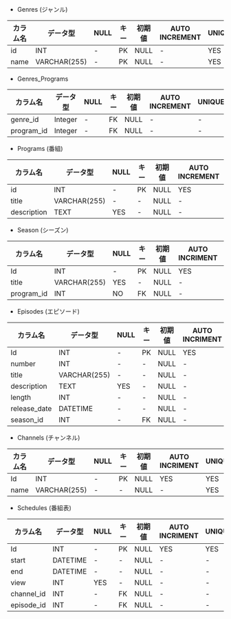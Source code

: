 - Genres (ジャンル)

| カラム名 | データ型 | NULL | キー | 初期値 | AUTO INCREMENT | UNIQUENESS |
|---------|---------|------|------|-------|----------------|------------|
| id      | INT     | -    | PK   | NULL  | -              | YES        |
| name    |VARCHAR(255)| - | PK   | NULL  | -              | YES        |



- Genres_Programs

| カラム名 | データ型 | NULL | キー | 初期値 | AUTO INCREMENT | UNIQUENESS |
|---------|---------|------|------|-------|----------------|------------|
|genre_id	|Integer|	-|	FK	|NULL|	-|	-|
|program_id	|Integer	|-	|FK	|NULL	|-|	-|



- Programs (番組)

| カラム名 | データ型 | NULL | キー | 初期値 | AUTO INCREMENT | UNIQUENESS |
|---------|---------|------|------|-------|----------------|------------|
|id	|INT|	-|	PK	|NULL	|YES|	YES|
|title	|VARCHAR(255)|	-	|-|	NULL|	-|	YES|
|description	|TEXT|	YES|	-|	NULL	|-|	-|



- Season (シーズン)

| カラム名   | データ型      | NULL | キー | 初期値 | AUTO INCRIMENT | UNIQUENESS |
|------------|--------------|------|------|-------|----------------|------------|
| Id         | INT          | -    | PK   | NULL  | YES            | YES        |
| title      | VARCHAR(255) | YES  | -    | NULL  | -              | -          |
| program_id | INT          | NO   | FK   | NULL  | -              | -          |



- Episodes (エピソード)

| カラム名       | データ型      | NULL | キー | 初期値 | AUTO INCRIMENT | UNIQUENESS |
|----------------|--------------|------|------|-------|----------------|------------|
| Id             | INT          | -    | PK   | NULL  | YES            | YES        |
| number         | INT          | -    | -    | NULL  | -              | -          |
| title          | VARCHAR(255) | -    | -    | NULL  | -              | -          |
| description    | TEXT         | YES  | -    | NULL  | -              | -          |
| length         | INT          | -    | -    | NULL  | -              | -          |
| release_date   | DATETIME     | -    | -    | NULL  | -              | -          |
| season_id      | INT          | -    | FK   | NULL  | -              | -          |



- Channels (チャンネル)

| カラム名 | データ型      | NULL | キー | 初期値 | AUTO INCRIMENT | UNIQUENESS |
|---------|--------------|------|------|-------|----------------|------------|
| Id      | INT          | -    | PK   | NULL  | YES            | YES        |
| name    | VARCHAR(255) | -    | -    | NULL  | -              | YES        |



- Schedules (番組表)

| カラム名    | データ型   | NULL | キー | 初期値 | AUTO INCRIMENT | UNIQUENESS |
|-------------|-----------|------|------|-------|----------------|------------|
| Id          | INT       | -    | PK   | NULL  | YES            | YES        |
| start       | DATETIME  | -    | -    | NULL  | -              | -          |
| end         | DATETIME  | -    | -    | NULL  | -              | -          |
| view        | INT       | YES  | -    | NULL  | -              | -          |
| channel_id  | INT       | -    | FK   | NULL  | -              | -          |
| episode_id  | INT       | -    | FK   | NULL  | -              | -          |
